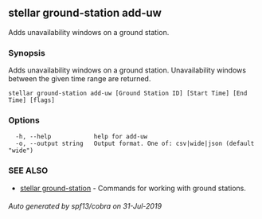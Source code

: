 ## stellar ground-station add-uw

Adds unavailability windows on a ground station.

### Synopsis

Adds unavailability windows on a ground station. Unavailability windows between the given time range
are returned.

```
stellar ground-station add-uw [Ground Station ID] [Start Time] [End Time] [flags]
```

### Options

```
  -h, --help            help for add-uw
  -o, --output string   Output format. One of: csv|wide|json (default "wide")
```

### SEE ALSO

* [stellar ground-station](stellar_ground-station.md)	 - Commands for working with ground stations.

###### Auto generated by spf13/cobra on 31-Jul-2019
